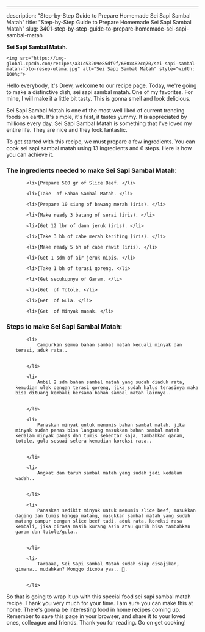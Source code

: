 ---
description: "Step-by-Step Guide to Prepare Homemade Sei Sapi Sambal Matah"
title: "Step-by-Step Guide to Prepare Homemade Sei Sapi Sambal Matah"
slug: 3401-step-by-step-guide-to-prepare-homemade-sei-sapi-sambal-matah

<p>
	<strong>Sei Sapi Sambal Matah</strong>. 
	
</p>
<p>
	
	<img src="https://img-global.cpcdn.com/recipes/a31c53209e85df9f/680x482cq70/sei-sapi-sambal-matah-foto-resep-utama.jpg" alt="Sei Sapi Sambal Matah" style="width: 100%;">
	
	
</p>
<p>
	Hello everybody, it's Drew, welcome to our recipe page. Today, we're going to make a distinctive dish, sei sapi sambal matah. One of my favorites. For mine, I will make it a little bit tasty. This is gonna smell and look delicious.
</p>
	
<p>
	
</p>
<p>
	Sei Sapi Sambal Matah is one of the most well liked of current trending foods on earth. It's simple, it's fast, it tastes yummy. It is appreciated by millions every day. Sei Sapi Sambal Matah is something that I've loved my entire life. They are nice and they look fantastic.
</p>

<p>
To get started with this recipe, we must prepare a few ingredients. You can cook sei sapi sambal matah using 13 ingredients and 6 steps. Here is how you can achieve it.
</p>

<h3>The ingredients needed to make Sei Sapi Sambal Matah:</h3>

<ol>
	
		<li>{Prepare 500 gr of Slice Beef. </li>
	
		<li>{Take  of Bahan Sambal Matah. </li>
	
		<li>{Prepare 10 siung of bawang merah (iris). </li>
	
		<li>{Make ready 3 batang of serai (iris). </li>
	
		<li>{Get 12 lbr of daun jeruk (iris). </li>
	
		<li>{Take 3 bh of cabe merah keriting (iris). </li>
	
		<li>{Make ready 5 bh of cabe rawit (iris). </li>
	
		<li>{Get 1 sdm of air jeruk nipis. </li>
	
		<li>{Take 1 bh of terasi goreng. </li>
	
		<li>{Get secukupnya of Garam. </li>
	
		<li>{Get  of Totole. </li>
	
		<li>{Get  of Gula. </li>
	
		<li>{Get  of Minyak masak. </li>
	
</ol>
<p>
	
</p>

<h3>Steps to make Sei Sapi Sambal Matah:</h3>

<ol>
	
		<li>
			Campurkan semua bahan sambal matah kecuali minyak dan terasi, aduk rata..
			
			
		</li>
	
		<li>
			Ambil 2 sdm bahan sambal matah yang sudah diaduk rata, kemudian ulek dengan terasi goreng, jika sudah halus terasinya maka bisa dituang kembali bersama bahan sambal matah lainnya..
			
			
		</li>
	
		<li>
			Panaskan minyak untuk menumis bahan sambal matah, jika minyak sudah panas bisa langsung masukkan bahan sambal matah kedalam minyak panas dan tumis sebentar saja, tambahkan garam, totole, gula sesuai selera kemudian koreksi rasa..
			
			
		</li>
	
		<li>
			Angkat dan taruh sambal matah yang sudah jadi kedalam wadah..
			
			
		</li>
	
		<li>
			Panaskan sedikit minyak untuk menumis slice beef, masukkan daging dan tumis hingga matang, masukkan sambal matah yang sudah matang campur dengan slice beef tadi, aduk rata, koreksi rasa kembali, jika dirasa masih kurang asin atau gurih bisa tambahkan garam dan totole/gula..
			
			
		</li>
	
		<li>
			Taraaaa, Sei Sapi Sambal Matah sudah siap disajikan, gimana.. mudahkan? Monggo dicoba yaa.. 🤤.
			
			
		</li>
	
</ol>

<p>
	
</p>

<p>
	So that is going to wrap it up with this special food sei sapi sambal matah recipe. Thank you very much for your time. I am sure you can make this at home. There's gonna be interesting food in home recipes coming up. Remember to save this page in your browser, and share it to your loved ones, colleague and friends. Thank you for reading. Go on get cooking!
</p>
